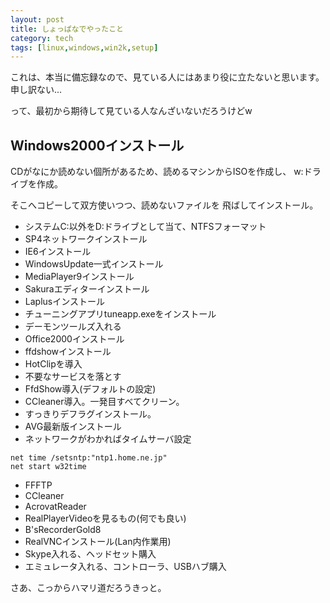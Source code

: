 ```yaml
---
layout: post
title: しょっぱなでやったこと
category: tech
tags: [linux,windows,win2k,setup]
---
```


これは、本当に備忘録なので、見ている人にはあまり役に立たないと思います。
申し訳ない...

って、最初から期待して見ている人なんざいないだろうけどw

## Windows2000インストール

CDがなにか読めない個所があるため、読めるマシンからISOを作成し、
w:ドライブを作成。

そこへコピーして双方使いつつ、読めないファイルを
飛ばしてインストール。


+ システムC:以外をD:ドライブとして当て、NTFSフォーマット
+ SP4ネットワークインストール
+ IE6インストール
+ WindowsUpdate一式インストール
+ MediaPlayer9インストール
+ Sakuraエディターインストール
+ Laplusインストール
+ チューニングアプリtuneapp.exeをインストール
+ デーモンツールズ入れる
+ Office2000インストール
+ ffdshowインストール
+ HotClipを導入
+ 不要なサービスを落とす
+ FfdShow導入(デフォルトの設定)
+ CCleaner導入。一発目すべてクリーン。
+ すっきりデフラグインストール。
+ AVG最新版インストール
+ ネットワークがわかればタイムサーバ設定

```
net time /setsntp:"ntp1.home.ne.jp"
net start w32time
```

+ FFFTP
+ CCleaner
+ AcrovatReader
+ RealPlayerVideoを見るもの(何でも良い)
+ B'sRecorderGold8
+ RealVNCインストール(Lan内作業用)
+ Skype入れる、ヘッドセット購入
+ エミュレータ入れる、コントローラ、USBハブ購入

さあ、こっからハマリ道だろうきっと。
